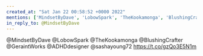 ```yaml
---
created_at: "Sat Jan 22 00:58:52 +0000 2022"
mentions: ['MindsetByDave', 'LobowSpark', 'TheKookamonga', 'BlushingCrafter', 'GeraintWorks', 'ADHDdesigner']
in_reply_to: @MindsetByDave
---
```


@MindsetByDave @LobowSpark @TheKookamonga @BlushingCrafter @GeraintWorks @ADHDdesigner @sashayoung72 https://t.co/gzQo3E5N1m